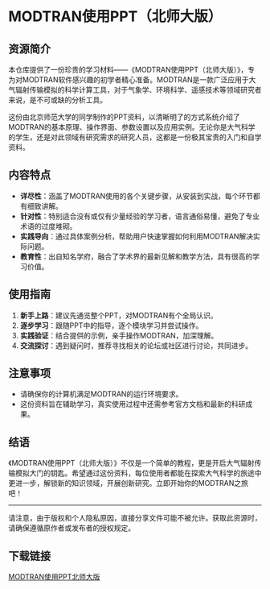 # MODTRAN使用PPT（北师大版）

## 资源简介

本仓库提供了一份珍贵的学习材料——《MODTRAN使用PPT（北师大版）》，专为对MODTRAN软件感兴趣的初学者精心准备。MODTRAN是一款广泛应用于大气辐射传输模拟的科学计算工具，对于气象学、环境科学、遥感技术等领域研究者来说，是不可或缺的分析工具。

这份由北京师范大学的同学制作的PPT资料，以清晰明了的方式系统介绍了MODTRAN的基本原理、操作界面、参数设置以及应用实例。无论你是大气科学的学生，还是对此领域有研究需求的研究人员，这都是一份极其宝贵的入门和自学资料。

## 内容特点

- **详尽性**：涵盖了MODTRAN使用的各个关键步骤，从安装到实战，每个环节都有细致讲解。
- **针对性**：特别适合没有或仅有少量经验的学习者，语言通俗易懂，避免了专业术语的过度堆砌。
- **实践导向**：通过具体案例分析，帮助用户快速掌握如何利用MODTRAN解决实际问题。
- **教育性**：出自知名学府，融合了学术界的最新见解和教学方法，具有很高的学习价值。

## 使用指南

1. **新手上路**：建议先通览整个PPT，对MODTRAN有个全局认识。
2. **逐步学习**：跟随PPT中的指导，逐个模块学习并尝试操作。
3. **实践验证**：结合提供的示例，亲手操作MODTRAN，加深理解。
4. **交流探讨**：遇到疑问时，推荐寻找相关的论坛或社区进行讨论，共同进步。

## 注意事项

- 请确保你的计算机满足MODTRAN的运行环境要求。
- 这份资料旨在辅助学习，真实使用过程中还需参考官方文档和最新的科研成果。

## 结语

《MODTRAN使用PPT（北师大版）》不仅是一个简单的教程，更是开启大气辐射传输模拟大门的钥匙。希望通过这份资料，每位使用者都能在探索大气科学的旅途中更进一步，解锁新的知识领域，开展创新研究。立即开始你的MODTRAN之旅吧！

---

请注意，由于版权和个人隐私原因，直接分享文件可能不被允许。获取此资源时，请确保遵循原作者或发布者的授权规定。

## 下载链接

[MODTRAN使用PPT北师大版](https://pan.quark.cn/s/a57f79c9ee33)